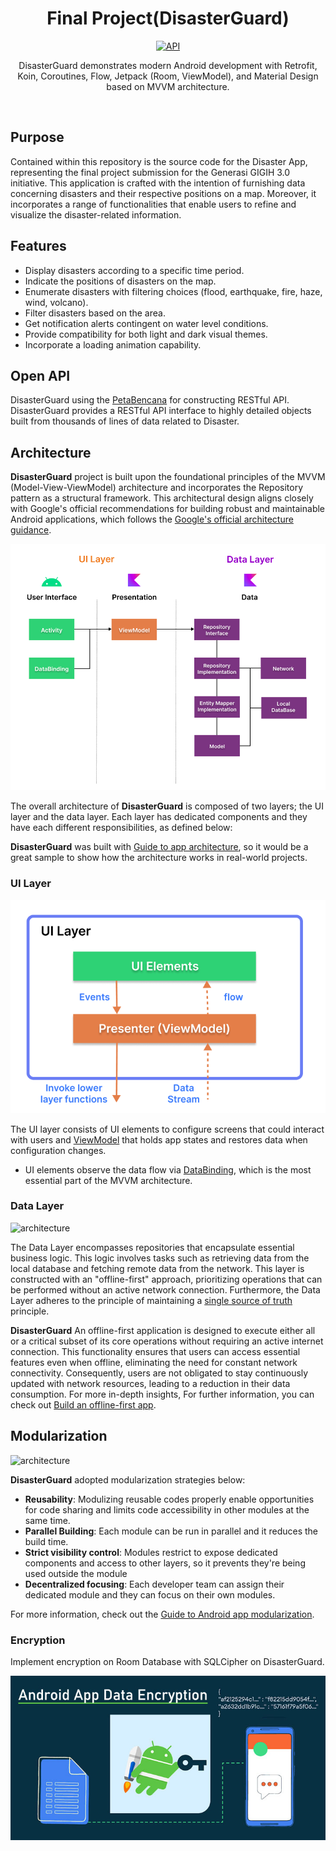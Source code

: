 <h1 align="center">Final Project(DisasterGuard)</h1>

<p align="center">
  <a href="https://android-arsenal.com/api?level=24"><img alt="API" src="https://img.shields.io/badge/API-24%2B-brightgreen.svg?style=flat"/></a>
</p>

<p align="center">  
DisasterGuard demonstrates modern Android development with Retrofit, Koin, Coroutines, Flow, Jetpack (Room, ViewModel), and Material Design based on MVVM architecture.
</p>
</br>

## Purpose

Contained within this repository is the source code for the Disaster App, representing the final project submission for the Generasi GIGIH 3.0 initiative. This application is crafted with the intention of furnishing data concerning disasters and their respective positions on a map. Moreover, it incorporates a range of functionalities that enable users to refine and visualize the disaster-related information.

## Features

* Display disasters according to a specific time period.
* Indicate the positions of disasters on the map.
* Enumerate disasters with filtering choices (flood, earthquake, fire, haze, wind, volcano).
* Filter disasters based on the area.
* Get notification alerts contingent on water level conditions.
* Provide compatibility for both light and dark visual themes.
* Incorporate a loading animation capability.

## Open API

DisasterGuard using the [PetaBencana]([https://docs.petabencana.id/](https://docs.petabencana.id/)) for constructing RESTful API.<br>
DisasterGuard provides a RESTful API interface to highly detailed objects built from thousands of lines of data related to Disaster.

## Architecture
**DisasterGuard** project is built upon the foundational principles of the MVVM (Model-View-ViewModel) architecture and incorporates the Repository pattern as a structural framework. This architectural design aligns closely with Google's official recommendations for building robust and maintainable Android applications, which follows the [Google's official architecture guidance](https://developer.android.com/topic/architecture).

![architecture](readphoto/figure0.png)

The overall architecture of **DisasterGuard** is composed of two layers; the UI layer and the data layer. Each layer has dedicated components and they have each different responsibilities, as defined below:

**DisasterGuard** was built with [Guide to app architecture](https://developer.android.com/topic/architecture), so it would be a great sample to show how the architecture works in real-world projects.


### UI Layer

![architecture](readphoto/figure2.png)

The UI layer consists of UI elements to configure screens that could interact with users and [ViewModel](https://developer.android.com/topic/libraries/architecture/viewmodel) that holds app states and restores data when configuration changes.
- UI elements observe the data flow via [DataBinding](https://developer.android.com/topic/libraries/data-binding), which is the most essential part of the MVVM architecture.

### Data Layer

![architecture](figure/figure3.png)

The Data Layer encompasses repositories that encapsulate essential business logic. This logic involves tasks such as retrieving data from the local database and fetching remote data from the network. This layer is constructed with an "offline-first" approach, prioritizing operations that can be performed without an active network connection. Furthermore, the Data Layer adheres to the principle of maintaining a [single source of truth](https://en.wikipedia.org/wiki/Single_source_of_truth) principle.<br>

**DisasterGuard** An offline-first application is designed to execute either all or a critical subset of its core operations without requiring an active internet connection. This functionality ensures that users can access essential features even when offline, eliminating the need for constant network connectivity. Consequently, users are not obligated to stay continuously updated with network resources, leading to a reduction in their data consumption. For more in-depth insights, For further information, you can check out [Build an offline-first app](https://developer.android.com/topic/architecture/data-layer/offline-first).

## Modularization

![architecture](figure/figure4.png)

**DisasterGuard** adopted modularization strategies below:

- **Reusability**: Modulizing reusable codes properly enable opportunities for code sharing and limits code accessibility in other modules at the same time.
- **Parallel Building**: Each module can be run in parallel and it reduces the build time.
- **Strict visibility control**: Modules restrict to expose dedicated components and access to other layers, so it prevents they're being used outside the module
- **Decentralized focusing**: Each developer team can assign their dedicated module and they can focus on their own modules.

For more information, check out the [Guide to Android app modularization](https://developer.android.com/topic/modularization).

### Encryption

Implement encryption on Room Database with SQLCipher on DisasterGuard.

![architecture](readphoto/encription.png)



